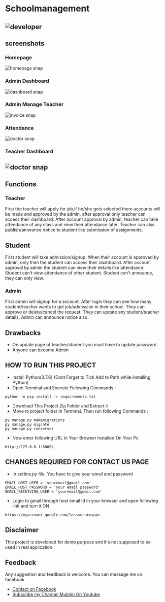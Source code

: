 # Schoolmanagement

## ![developer](https://img.shields.io/badge/Developed%20By%20%3A-Mubhin%20Kumar-red)

## screenshots

### Homepage

![homepage snap](https://github.com/Mubhinkumar1503/schoolmanagement/blob/master/static/screenshots/homepage.png?raw=true)

### Admin Dashboard

![dashboard snap](https://github.com/Mubhinkumar1503/schoolmanagement/blob/master/static/screenshots/adminhomepage.png?raw=true)

### Admin Manage Teacher

![invoice snap](https://github.com/Mubhinkumar1503/schoolmanagement/blob/master/static/screenshots/adminteacher.png?raw=true)

### Attendance

![doctor snap](https://github.com/Mubhinkumar1503/schoolmanagement/blob/master/static/screenshots/attendance.png?raw=true)

### Teacher Dashboard

## ![doctor snap](https://github.com/Mubhinkumar1503/schoolmanagement/blob/master/static/screenshots/teacher.png?raw=true)

## Functions

### Teacher

First the teacher will apply for job,if he/she gets selected there accounts will be made and approved by the admin, after approval only teacher can access their dashboard.
After account approval by admin, teacher can take attendance of any class and view their attendance later.
Teacher can also publish/announce notice to student like submission of assignments.

## Student

First student will take admission/signup.
When their account is approved by admin, only then the student can access their dashboard.
After account approval by admin the student can view their details like attendance.
Student can't view attendance of other student.
Student can't announce, they can only view.

### Admin

First admin will signup for a account.
After login they can see how many student/teacher wants to get job/admission in their school.
They can approve or delete/cancel the request.
They can update any student/teacher details.
Admin can announce notice also.

## Drawbacks

- On update page of teacher/student you must have to update password.
- Anyone can become Admin

## HOW TO RUN THIS PROJECT

- Install Python(3.7.6) (Dont Forget to Tick Add to Path while installing Python)
- Open Terminal and Execute Following Commands :

`python -m pip install -r requirements.txt`

- Download This Project Zip Folder and Extract it
- Move to project folder in Terminal. Then run following Commands :

```
py manage.py makemigrations
py manage.py migrate
py manage.py runserver
```

- Now enter following URL in Your Browser Installed On Your Pc

```
http://127.0.0.1:8000/
```

## CHANGES REQUIRED FOR CONTACT US PAGE

- In settins.py file, You have to give your email and password

```
EMAIL_HOST_USER = 'youremail@gmail.com'
EMAIL_HOST_PASSWORD = 'your email password'
EMAIL_RECEIVING_USER = 'youremail@gmail.com'
```

- Login to gmail through host email id in your browser and open following link and turn it ON

```
https://myaccount.google.com/lesssecureapps
```

## Disclaimer

This project is developed for demo purpose and it's not supposed to be used in real application.

## Feedback

Any suggestion and feedback is welcome. You can message me on facebook

- [Contact on Facebook](https://fb.com/Mubhin.luv)
- [Subscribe my Channel Mubhin On Youtube](https://youtube.com/Mubhins)
